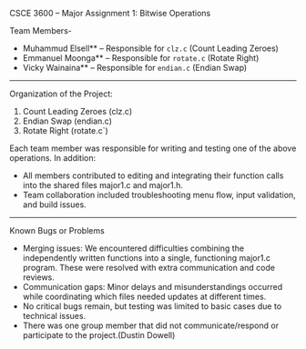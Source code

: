 CSCE 3600 – Major Assignment 1: Bitwise Operations

 Team Members-
- Muhammud Elsell** – Responsible for `clz.c` (Count Leading Zeroes)
- Emmanuel Moonga** – Responsible for `rotate.c` (Rotate Right)
- Vicky Wainaina** – Responsible for `endian.c` (Endian Swap)

---

Organization of the Project:

1. Count Leading Zeroes (clz.c)
2. Endian Swap (endian.c)
3. Rotate Right (rotate.c`)

Each team member was responsible for writing and testing one of the above operations. In addition:
- All members contributed to editing and integrating their function calls into the shared files major1.c and major1.h.
- Team collaboration included troubleshooting menu flow, input validation, and build issues.
-----------------------------------------------------------------------------------------------------------

Known Bugs or Problems

- Merging issues: We encountered difficulties combining the independently written functions into a single, functioning major1.c program. These were resolved with extra communication and code reviews.
- Communication gaps: Minor delays and misunderstandings occurred while coordinating which files needed updates at different times.
- No critical bugs remain, but testing was limited to basic cases due to technical issues.
- There was one group member that did not communicate/respond or participate to the project.(Dustin Dowell)


